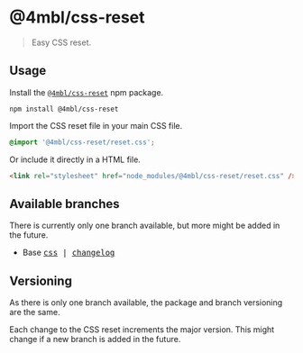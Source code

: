 # @4mbl/css-reset

> Easy CSS reset.

## Usage

Install the [`@4mbl/css-reset`](https://www.npmjs.com/package/@4mbl/css-reset) npm package.

```shell
npm install @4mbl/css-reset
```

Import the CSS reset file in your main CSS file.

```css
@import '@4mbl/css-reset/reset.css';
```

Or include it directly in a HTML file.

```html
<link rel="stylesheet" href="node_modules/@4mbl/css-reset/reset.css" />
```

## Available branches

There is currently only one branch available, but more might be added in the future.

* Base <kbd>[css](./reset.css) | [changelog](./CHANGELOG.md)</kbd>

## Versioning

As there is only one branch available, the package and branch versioning are the same.

Each change to the CSS reset increments the major version. This might change if a new branch is added in the future.
